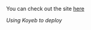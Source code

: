 You can check out the site [here](https://nutty-janice-drkchu-d98321e5.koyeb.app/)

*Using Koyeb to deploy*